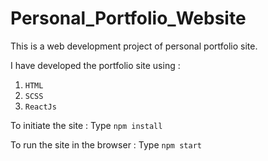 # Personal_Portfolio_Website

This is a web development project of personal portfolio site.

I have developed the portfolio site using :
1) `HTML`
2) `SCSS`
3) `ReactJs`

To initiate the site :
Type `npm install`

To run the site in the browser :
Type `npm start`
